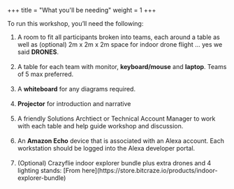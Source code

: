 +++
title = "What you'll be needing"
weight = 1
+++

To run this workshop, you’ll need the following:

<ol>
    <li>
        A room to fit all participants broken into teams, each around a table as well as (optional) 2m x 2m x 2m space for indoor drone flight ... yes we said <b>DRONES</b>.
    </li>
    <br>
    <li>
        A table for each team with monitor, <b>keyboard/mouse</b> and <b>laptop</b>. Teams of 5 max preferred.
    </li>
    <br>
    <li>
        A <b>whiteboard</b> for any diagrams required.
    </li>
    <br>
    <li>
        <b>Projector</b> for introduction and narrative
    </li>
    <br>
    <li>
        A friendly Solutions Archtiect or Technical Account Manager to work with each table and help guide workshop and discussion.
    </li>
    <br>
    <li>
        An <b>Amazon Echo</b> device that is associated with an Alexa account. Each workstation should be logged into the Alexa developer portal.
    </li>
    <br>
    <li>
        (Optional) Crazyflie indoor explorer bundle plus extra drones and 4 lighting stands: [From here](https://store.bitcraze.io/products/indoor-explorer-bundle)
    </li>
</ol>